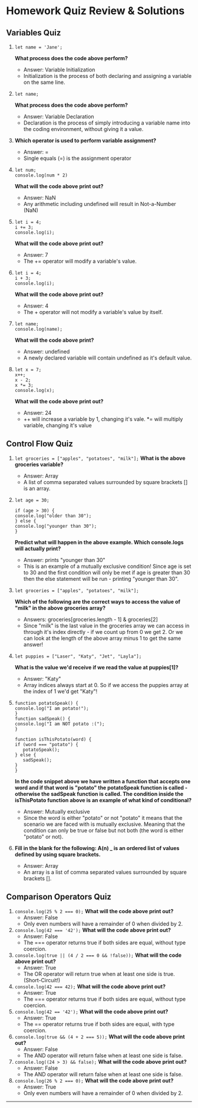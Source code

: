 # **Homework Quiz Review & Solutions**

## **Variables Quiz**

1. `let name = 'Jane';`

   **What process does the code above perform?**

   - Answer: Variable Initialization
   - Initialization is the process of both declaring and assigning a variable on the same line.

2. `let name;`

   **What process does the code above perform?**

   - Answer: Variable Declaration
   - Declaration is the process of simply introducing a variable name into the coding environment, without giving it a value.

3. **Which operator is used to perform variable assignment?**

   - Answer: =
   - Single equals (=) is the assignment operator

4. ```
   let num;
   console.log(num * 2)
   ```
   **What will the code above print out?**
   - Answer: NaN
   - Any arithmetic including undefined will result in Not-a-Number (NaN)
5. ```
   let i = 4;
   i += 3;
   console.log(i);
   ```
   **What will the code above print out?**
   - Answer: 7
   - The += operator will modify a variable's value.
6. ```
   let i = 4;
   i + 3;
   console.log(i);
   ```
   **What will the code above print out?**
   - Answer: 4
   - The + operator will not modify a variable's value by itself.
7. ```
   let name;
   console.log(name);
   ```
   **What will the code above print?**
   - Answer: undefined
   - A newly declared variable will contain undefined as it's default value.
8. ```
   let x = 7;
   x++;
   x - 2;
   x *= 3;
   console.log(x);
   ```
   **What will the code above print out?**
   - Answer: 24
   - ++ will increase a variable by 1, changing it's vale. \*= will multiply variable, changing it's value

## **Control Flow Quiz**

1. `let groceries = ["apples", "potatoes", "milk"];`
   **What is the above groceries variable?**
   - Answer: Array
   - A list of comma separated values surrounded by square brackets [] is an array.
2. ```
   let age = 30;

   if (age > 30) {
   console.log("older than 30");
   } else {
   console.log("younger than 30");
   }
   ```

   **Predict what will happen in the above example. Which console.logs will actually print?**

   - Answer: prints "younger than 30"
   - This is an example of a mutually exclusive condition! Since age is set to 30 and the first condition will only be met if age is greater than 30 then the else statement will be run - printing "younger than 30".

3. `let groceries = ["apples", "potatoes", "milk"];`

   **Which of the following are the correct ways to access the value of "milk" in the above groceries array?**

   - Answers: groceries[groceries.length - 1] & groceries[2]
   - Since "milk" is the last value in the groceries array we can access in through it's index directly - if we count up from 0 we get 2. Or we can look at the length of the above array minus 1 to get the same answer!

4. `let puppies = ["Laser", "Katy", "Jet", "Layla"];`

   **What is the value we'd receive if we read the value at puppies[1]?**

   - Answer: "Katy"
   - Array indices always start at 0. So if we access the puppies array at the index of 1 we'd get "Katy"!

5. ```
   function potatoSpeak() {
   console.log("I am potato!");
   }
   function sadSpeak() {
   console.log("I am NOT potato :(");
   }

   function isThisPotato(word) {
   if (word === "potato") {
      potatoSpeak();
   } else {
      sadSpeak();
   }
   }
   ```

   **In the code snippet above we have written a function that accepts one word and if that word is "potato" the potatoSpeak function is called - otherwise the sadSpeak function is called. The condition inside the isThisPotato function above is an example of what kind of conditional?**

   - Answer: Mutually exclusive
   - Since the word is either "potato" or not "potato" it means that the scenario we are faced with is mutually exclusive. Meaning that the condition can only be true or false but not both (the word is either "potato" or not).

6. **Fill in the blank for the following: A(n) \_ is an ordered list of values defined by using square brackets.**
   - Answer: Array
   - An array is a list of comma separated values surrounded by square brackets [].

## **Comparison Operators Quiz**

1. `console.log(25 % 2 === 0);`
   **What will the code above print out?**
   - Answer: False
   - Only even numbers will have a remainder of 0 when divided by 2.
2. `console.log(42 === '42');`
   **What will the code above print out?**
   - Answer: False
   - The === operator returns true if both sides are equal, without type coercion.
3. `console.log(true || (4 / 2 === 0 && !false));`
   **What will the code above print out?**
   - Answer: True
   - The OR operator will return true when at least one side is true. (Short-Circuit!)
4. `console.log(42 === 42);`
   **What will the code above print out?**
   - Answer: True
   - The === operator returns true if both sides are equal, without type coercion.
5. `console.log(42 == '42');`
   **What will the code above print out?**
   - Answer: True
   - The == operator returns true if both sides are equal, with type coercion.
6. `console.log(true && (4 + 2 === 5));`
   **What will the code above print out?**
   - Answer: False
   - The AND operator will return false when at least one side is false.
7. `console.log((24 > 3) && false);`
   **What will the code above print out?**
   - Answer: False
   - The AND operator will return false when at least one side is false.
8. `console.log(26 % 2 === 0);`
   **What will the code above print out?**
   - Answer: True
   - Only even numbers will have a remainder of 0 when divided by 2.

---
